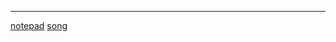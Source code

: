 ---
[notepad](https://winxp.vercel.app/)
[song](https://www.youtube.com/watch?v=TKfS5zVfGBc&list=RDTKfS5zVfGBc&start_radio=1)
